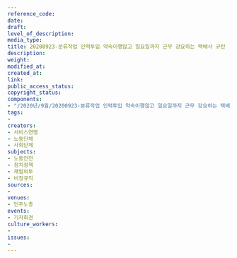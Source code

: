 ```yaml
---
reference_code: 
date: 
draft: 
level_of_description: 
media_type: 
title: 20200923-분류작업 인력투입 약속이행않고 일요일까지 근무 강요하는 택배사 규탄
description: 
weight: 
modified_at: 
created_at: 
link: 
public_access_status: 
copyright_status: 
components:
- "/2020년/9월/20200923-분류작업 인력투입 약속이행않고 일요일까지 근무 강요하는 택배사 규탄/_PIG5567.jpg"
tags:
- 
creators:
- 서비스연맹
- 노동단체
- 사회단체
subjects:
- 노동안전
- 정치정책
- 재벌외투
- 비정규직
sources:
- 
venues:
- 민주노총
events:
- 기자회견
culture_workers:
- 
issues:
- 
---
```

